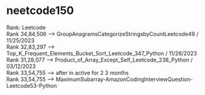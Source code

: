 # neetcode150

Rank: Leetcode  <br>
Rank 34,84,506 --> GroupAnagramsCategorizeStringsbyCountLeetcode49 / 11/25/2023 <br>
Rank 32,83,297 --> Top_K_Frequent_Elements_Bucket_Sort_Leetcode_347_Python   / 11/26/2023 <br>
Rank 31,28,077 --> Product_of_Array_Except_Self_Leetcode_238_Python  / 03/12/2023 <br>
Rank 33,54,755 --> after in active for 2 3 months <br>
Rank 33,54,755 --> MaximumSubarray-AmazonCodingInterviewQuestion-Leetcode53-Python <br>

